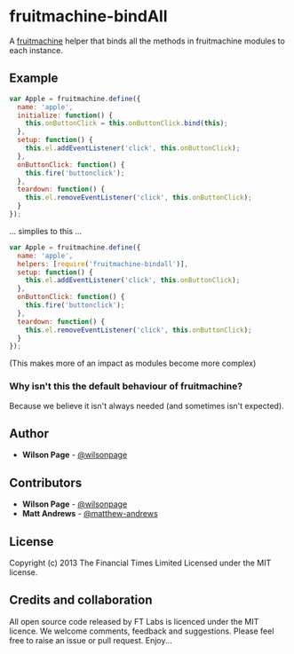 # fruitmachine-bindAll

A [fruitmachine](http://github.com/ftlabs/fruitmachine) helper that binds all the methods in fruitmachine modules to each instance.

## Example

```js
var Apple = fruitmachine.define({
  name: 'apple',
  initialize: function() {
    this.onButtonClick = this.onButtonClick.bind(this);
  },
  setup: function() {
    this.el.addEventListener('click', this.onButtonClick);
  },
  onButtonClick: function() {
    this.fire('buttonclick');
  },
  teardown: function() {
    this.el.removeEventListener('click', this.onButtonClick);
  }
});
```

... simplies to this ...


```js
var Apple = fruitmachine.define({
  name: 'apple',
  helpers: [require('fruitmachine-bindall')],
  setup: function() {
    this.el.addEventListener('click', this.onButtonClick);
  },
  onButtonClick: function() {
    this.fire('buttonclick');
  },
  teardown: function() {
    this.el.removeEventListener('click', this.onButtonClick);
  }
});
```

(This makes more of an impact as modules become more complex)

### Why isn't this the default behaviour of fruitmachine?
Because we believe it isn't always needed (and sometimes isn't expected).

## Author

- **Wilson Page** - [@wilsonpage](http://github.com/wilsonpage)

## Contributors

- **Wilson Page** - [@wilsonpage](http://github.com/wilsonpage)
- **Matt Andrews** - [@matthew-andrews](http://github.com/matthew-andrews)

## License
Copyright (c) 2013 The Financial Times Limited
Licensed under the MIT license.

## Credits and collaboration

All open source code released by FT Labs is licenced under the MIT licence. We welcome comments, feedback and suggestions. Please feel free to raise an issue or pull request. Enjoy...
